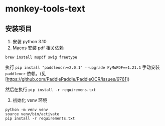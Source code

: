 # monkey-tools-text

## 安装项目

1. 安装 python 3.10
2. Macos 安装 pdf 相关依赖

```shell
brew install mupdf swig freetype
```

执行 `pip install "paddleocr>=2.0.1" --upgrade PyMuPDF==1.21.1`
手动安装 `paddleocr` 依赖。(见 [https://github.com/PaddlePaddle/PaddleOCR/issues/9761])

然后在执行 `pip install -r requiremens.txt`

3. 初始化 venv 环境

```shell
python -m venv venv
source venv/bin/activate
pip install -r requirements.txt
```
